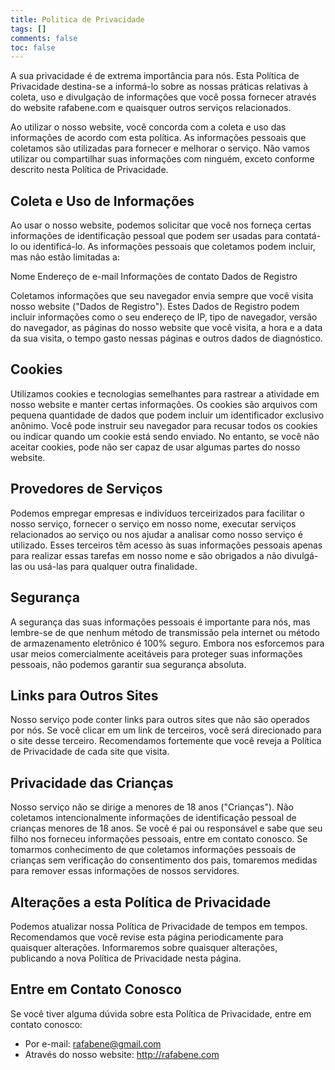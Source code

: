 ```yaml
---
title: Politica de Privacidade
tags: []
comments: false
toc: false
---
```


A sua privacidade é de extrema importância para nós. Esta Política de Privacidade destina-se a informá-lo sobre as nossas práticas relativas à coleta, uso e divulgação de informações que você possa fornecer através do website rafabene.com e quaisquer outros serviços relacionados.

Ao utilizar o nosso website, você concorda com a coleta e uso das informações de acordo com esta política. As informações pessoais que coletamos são utilizadas para fornecer e melhorar o serviço. Não vamos utilizar ou compartilhar suas informações com ninguém, exceto conforme descrito nesta Política de Privacidade.

## Coleta e Uso de Informações

Ao usar o nosso website, podemos solicitar que você nos forneça certas informações de identificação pessoal que podem ser usadas para contatá-lo ou identificá-lo. As informações pessoais que coletamos podem incluir, mas não estão limitadas a:

Nome
Endereço de e-mail
Informações de contato
Dados de Registro

Coletamos informações que seu navegador envia sempre que você visita nosso website ("Dados de Registro"). Estes Dados de Registro podem incluir informações como o seu endereço de IP, tipo de navegador, versão do navegador, as páginas do nosso website que você visita, a hora e a data da sua visita, o tempo gasto nessas páginas e outros dados de diagnóstico.

## Cookies

Utilizamos cookies e tecnologias semelhantes para rastrear a atividade em nosso website e manter certas informações. Os cookies são arquivos com pequena quantidade de dados que podem incluir um identificador exclusivo anônimo. Você pode instruir seu navegador para recusar todos os cookies ou indicar quando um cookie está sendo enviado. No entanto, se você não aceitar cookies, pode não ser capaz de usar algumas partes do nosso website.

## Provedores de Serviços

Podemos empregar empresas e indivíduos terceirizados para facilitar o nosso serviço, fornecer o serviço em nosso nome, executar serviços relacionados ao serviço ou nos ajudar a analisar como nosso serviço é utilizado. Esses terceiros têm acesso às suas informações pessoais apenas para realizar essas tarefas em nosso nome e são obrigados a não divulgá-las ou usá-las para qualquer outra finalidade.

## Segurança

A segurança das suas informações pessoais é importante para nós, mas lembre-se de que nenhum método de transmissão pela internet ou método de armazenamento eletrônico é 100% seguro. Embora nos esforcemos para usar meios comercialmente aceitáveis para proteger suas informações pessoais, não podemos garantir sua segurança absoluta.

## Links para Outros Sites

Nosso serviço pode conter links para outros sites que não são operados por nós. Se você clicar em um link de terceiros, você será direcionado para o site desse terceiro. Recomendamos fortemente que você reveja a Política de Privacidade de cada site que visita.

## Privacidade das Crianças

Nosso serviço não se dirige a menores de 18 anos ("Crianças"). Não coletamos intencionalmente informações de identificação pessoal de crianças menores de 18 anos. Se você é pai ou responsável e sabe que seu filho nos forneceu informações pessoais, entre em contato conosco. Se tomarmos conhecimento de que coletamos informações pessoais de crianças sem verificação do consentimento dos pais, tomaremos medidas para remover essas informações de nossos servidores.

## Alterações a esta Política de Privacidade

Podemos atualizar nossa Política de Privacidade de tempos em tempos. Recomendamos que você revise esta página periodicamente para quaisquer alterações. Informaremos sobre quaisquer alterações, publicando a nova Política de Privacidade nesta página.

## Entre em Contato Conosco

Se você tiver alguma dúvida sobre esta Política de Privacidade, entre em contato conosco:

- Por e-mail: <rafabene@gmail.com>
- Através do nosso website: <http://rafabene.com>

